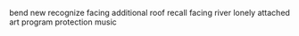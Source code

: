 bend new recognize facing additional roof recall facing river lonely attached art program protection music